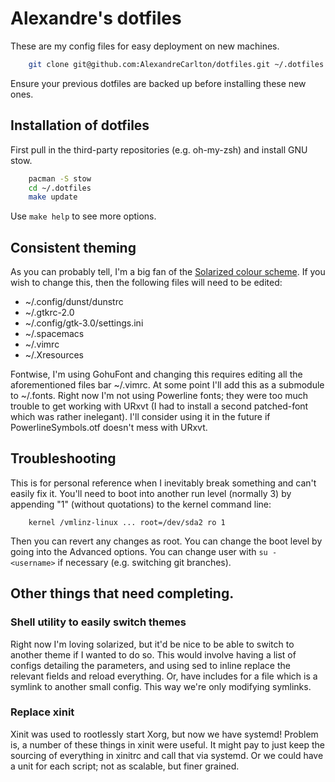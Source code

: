 # Alexandre's dotfiles
These are my config files for easy deployment on new machines.

```bash
    git clone git@github.com:AlexandreCarlton/dotfiles.git ~/.dotfiles
```
Ensure your previous dotfiles are backed up before installing these new ones.

## Installation of dotfiles
First pull in the third-party repositories (e.g. oh-my-zsh) and install GNU stow.
```bash
    pacman -S stow
    cd ~/.dotfiles
    make update
```
Use `make help` to see more options.

## Consistent theming
As you can probably tell, I'm a big fan of the [Solarized colour scheme](https://ethanschoover.com/solarized).
If you wish to change this, then the following files will need to be edited:
 - ~/.config/dunst/dunstrc
 - ~/.gtkrc-2.0
 - ~/.config/gtk-3.0/settings.ini
 - ~/.spacemacs
 - ~/.vimrc
 - ~/.Xresources

Fontwise, I'm using GohuFont and changing this requires editing all
the aforementioned files bar ~/.vimrc.
At some point I'll add this as a submodule to ~/.fonts.
Right now I'm not using Powerline fonts; they were too much trouble to get
working with URxvt (I had to install a second patched-font which was rather inelegant).
I'll consider using it in the future if PowerlineSymbols.otf doesn't mess with URxvt.

## Troubleshooting
This is for personal reference when I inevitably break something and can't easily fix it.
You'll need to boot into another run level (normally 3) by appending "1" (without quotations) to the kernel command line:
```
    kernel /vmlinz-linux ... root=/dev/sda2 ro 1
```
Then you can revert any changes as root.
You can change the boot level by going into the Advanced options.
You can change user with `su - <username>` if necessary (e.g. switching git branches).

## Other things that need completing.

### Shell utility to easily switch themes
Right now I'm loving solarized, but it'd be nice to be able to switch to another
theme if I wanted to do so.
This would involve having a list of configs detailing the parameters, and using
sed to inline replace the relevant fields and reload everything.
Or, have includes for a file which is a symlink to another small config.
This way we're only modifying symlinks.

### Replace xinit
Xinit was used to rootlessly start Xorg, but now we have systemd! Problem is, a
number of these things in xinit were useful. It might pay to just keep the
sourcing of everything in xinitrc and call that via systemd.
Or we could have a unit for each script; not as scalable, but finer grained.
